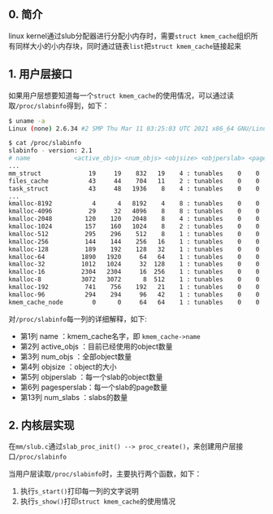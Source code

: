 ## 0. 简介

linux kernel通过slub分配器进行分配小内存时，需要`struct kmem_cache`组织所有同样大小的小内存块，同时通过链表`list`把`struct kmem_cache`链接起来

## 1. 用户层接口

如果用户层想要知道每一个`struct kmem_cache`的使用情况，可以通过读取`/proc/slabinfo`得到，如下：

```bash
$ uname -a
Linux (none) 2.6.34 #2 SMP Thu Mar 11 03:25:03 UTC 2021 x86_64 GNU/Linux

$ cat /proc/slabinfo
slabinfo - version: 2.1
# name            <active_objs> <num_objs> <objsize> <objperslab> <pagesperslab> : tunables <limit> <batchcount> <sharedfactor> : slabdata <active_slabs> <num_slabs> <sharedavail>
...
mm_struct             19     19    832   19    4 : tunables    0    0    0 : slabdata      1      1      0
files_cache           43     44    704   11    2 : tunables    0    0    0 : slabdata      4      4      0
task_struct           43     48   1936    8    4 : tunables    0    0    0 : slabdata      6      6      0
...
kmalloc-8192           4      4   8192    4    8 : tunables    0    0    0 : slabdata      1      1      0
kmalloc-4096          29     32   4096    8    8 : tunables    0    0    0 : slabdata      4      4      0
kmalloc-2048         120    120   2048    8    4 : tunables    0    0    0 : slabdata     15     15      0
kmalloc-1024         157    160   1024    8    2 : tunables    0    0    0 : slabdata     20     20      0
kmalloc-512          295    296    512    8    1 : tunables    0    0    0 : slabdata     37     37      0
kmalloc-256          144    144    256   16    1 : tunables    0    0    0 : slabdata      9      9      0
kmalloc-128          189    192    128   32    1 : tunables    0    0    0 : slabdata      6      6      0
kmalloc-64          1890   1920     64   64    1 : tunables    0    0    0 : slabdata     30     30      0
kmalloc-32          1012   1024     32  128    1 : tunables    0    0    0 : slabdata      8      8      0
kmalloc-16          2304   2304     16  256    1 : tunables    0    0    0 : slabdata      9      9      0
kmalloc-8           3072   3072      8  512    1 : tunables    0    0    0 : slabdata      6      6      0
kmalloc-192          741    756    192   21    1 : tunables    0    0    0 : slabdata     36     36      0
kmalloc-96           294    294     96   42    1 : tunables    0    0    0 : slabdata      7      7      0
kmem_cache_node        0      0     64   64    1 : tunables    0    0    0 : slabdata      0      0      0
```

对`/proc/slabinfo`每一列的详细解释，如下:

* 第1列  name        ：kmem_cache名字，即 `kmem_cache->name`
* 第2列  active_objs ：目前已经使用的object数量
* 第3列  num_objs    ：全部object数量
* 第4列  objsize     ：object的大小
* 第5列  objperslab  ：每一个slab的object数量
* 第6列  pagesperslab：每一个slab的page数量
* 第13列 num_slabs   ：slabs的数量

## 2. 内核层实现

在`mm/slub.c`通过`slab_proc_init() --> proc_create()`，来创建用户层接口`/proc/slabinfo`

当用户层读取`/proc/slabinfo`时，主要执行两个函数，如下：

1. 执行`s_start()`打印每一列的文字说明
2. 执行`s_show()`打印`struct kmem_cache`的使用情况